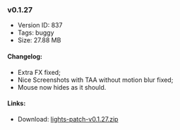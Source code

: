 ### v0.1.27

*   Version ID: 837
*   Tags: buggy
*   Size: 27.88 MB

#### Changelog:

*   Extra FX fixed;
*   Nice Screenshots with TAA without motion blur fixed;
*   Mouse now hides as it should.

#### Links:

*   Download: [lights-patch-v0.1.27.zip](?get=0.1.27)
